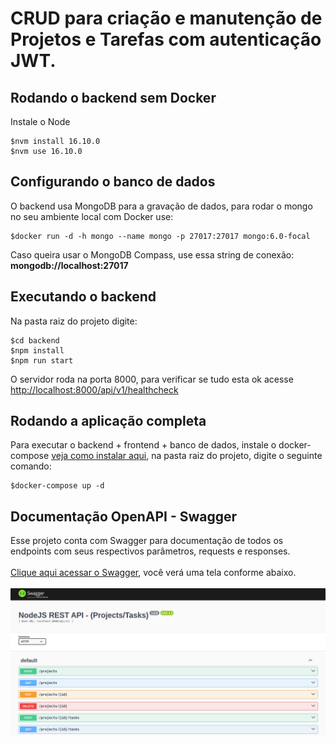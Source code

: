 # CRUD para criação e manutenção de Projetos e Tarefas com autenticação JWT.

## Rodando o backend sem Docker

Instale o Node
```
$nvm install 16.10.0
$nvm use 16.10.0
```

## Configurando o banco de dados
O backend usa MongoDB para a gravação de dados, para rodar o mongo no seu ambiente local com Docker use:
```
$docker run -d -h mongo --name mongo -p 27017:27017 mongo:6.0-focal
```
Caso queira usar o MongoDB Compass, use essa string de conexão:
<b>mongodb://localhost:27017</b>


## Executando o backend
Na pasta raiz do projeto digite:
```
$cd backend
$npm install
$npm run start
```
O servidor roda na porta 8000, para verificar se tudo esta ok acesse [http://localhost:8000/api/v1/healthcheck](http://localhost:8000/api/v1/healthcheck)

## Rodando a aplicação completa
Para executar o backend + frontend + banco de dados, instale o docker-compose [veja como instalar aqui](https://docs.docker.com/compose/install/), na pasta raiz do projeto, digite o seguinte comando:
```
$docker-compose up -d
```

## Documentação OpenAPI - Swagger
Esse projeto conta com Swagger para documentação de todos os endpoints com seus respectivos parâmetros, requests e responses.
\
\
[Clique aqui acessar o Swagger](http://localhost:8000/api/v1/api-docs), 
você verá uma tela conforme abaixo.
\
\
![Swagger](Swagger.png)